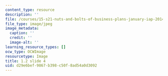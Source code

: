 ```yaml
---
content_type: resource
description: ''
file: /courses/15-s21-nuts-and-bolts-of-business-plans-january-iap-2014/d29e6bef9867b398c50f8ad54a0d3092_1.2_slide_04.jpg
file_type: image/jpeg
image_metadata:
  caption: ''
  credit: ''
  image-alt: ''
learning_resource_types: []
ocw_type: OCWImage
resourcetype: Image
title: 1.2 slide 4
uid: d29e6bef-9867-b398-c50f-8ad54a0d3092
---
```

